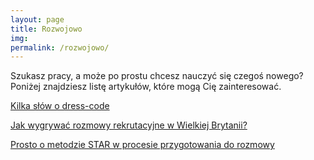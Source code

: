 ```yaml
---
layout: page
title: Rozwojowo
img: 
permalink: /rozwojowo/
---
```


Szukasz pracy, a może po prostu chcesz nauczyć się czegoś nowego? Poniżej znajdziesz listę artykułów, które mogą Cię zainteresować.
<div class="mt50"></div>

[Kilka słów o dress-code](http://ministryoftalent.co.uk/2016/08/07/dress-code/)

[Jak wygrywać rozmowy rekrutacyjne w Wielkiej Brytanii?](http://ministryoftalent.co.uk/2016/04/28jak-wygrywac-rozmowy/)

[Prosto o metodzie STAR w procesie przygotowania do rozmowy](http://ministryoftalent.co.uk/2016/05/22/zablysnij-na-rozmowie/)







